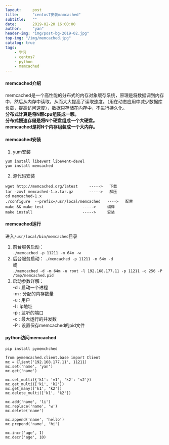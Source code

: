 ```yaml
---
layout:     post
title:      "centos7安装mamcached"
subtitle:   ""
date:       2019-02-20 16:00:00
author:     "yan"
header-img: "img/post-bg-2019-02.jpg"
top-img: "/img/memcached.jpg"
catalog: true
tags:
    - 学习
    - centos7
    - python
    - mamcached
---
```

#### memcached介绍
memcached是一个高性能的分布式的内存对象缓存系统，原理是将数据调到内存中，然后从内存中读取，从而大大提高了读取速度。（用在动态应用中减少数据库负载，提高访问速度），数据只存储在内存中，不进行持久化。  
**分布式计算是将N颗cpu组装成一颗。**  
**分布式慢速存储是将N个硬盘组成一个大硬盘。**   
**memcached是将N个内存组装成一个大内存。**  
#### memcached安装
1. yum安装
```
yum install libevent libevent-devel
yum install memcached
```
2. 源代码安装
```
wget http://memcached.org/latest     ----->   下载
tar -zxvf memcached-1.x.tar.gz       ----->   解压
cd memcached-1.x
./configure  --prefix=/usr/local/memcached   ---->   配置
make && make test                 ----->     编译
make install                      ----->     安装
```

#### memcached运行
进入`/usr/local/bin/memcached`目录
1. 前台服务启动：  
`./memcached -p 11211 -m 64m -w`
2. 后台服务启动：
`./memcached -p 11211 -m 64m -d`  
或  
`./memcached -d -m 64m -u root -l 192.168.177.11 -p 11211 -c 256 -P /tmp/memcached.pid`
3. 启动参数详解：  
-d : 启动一个进程  
-m : 分配的内存数量  
-u : 用户  
-l : ip地址  
-p : 监听的端口  
-c : 最大运行的并发数  
-P : 设置保存memcached的pid文件  
#### python访问memcached
`pip install pymemchched`

```
from pymemcached.client.base import Client
mc = Client('192.168.177.11', 11211)
mc.set('name', 'yan')
mc.get('name')

mc.set_multi({'k1': 'v1', 'k2': 'v2'})
mc.get_multi(['k1', 'k2'])
mc.get_many(['k1', 'k2'])
mc.delete_multi(['k1', 'k2'])

mc.add('name', 'li')
mc.replace('name', 'w')
mc.delete('name')

mc.append('name', 'hello')
mc.prepend('name', 'hi')

mc.incr('age', 1)
mc.decr('age', 10)
```
